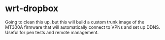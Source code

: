 # wrt-dropbox
Going to clean this up, but this will build a custom trunk image of the MT300A firmware that will automatically connect to VPNs and set up DDNS. 
Useful for pen tests and remote management. 


